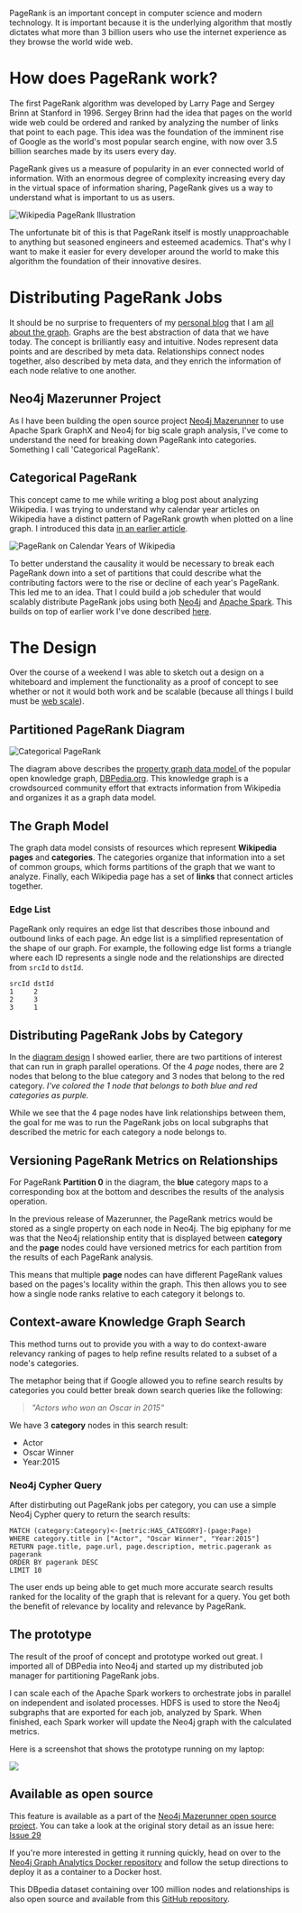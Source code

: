 PageRank is an important concept in computer science and modern technology. It is important because it is the underlying algorithm that mostly dictates what more than 3 billion users who use the internet experience as they browse the world wide web.

# How does PageRank work?

The first PageRank algorithm was developed by Larry Page and Sergey Brinn at Stanford in 1996. Sergey Brinn had the idea that pages on the world wide web could be ordered and ranked by analyzing the number of links that point to each page. This idea was the foundation of the imminent rise of Google as the world's most popular search engine, with now over 3.5 billion searches made by its users every day.

PageRank gives us a measure of popularity in an ever connected world of information. With an enormous degree of complexity increasing every day in the virtual space of information sharing, PageRank gives us a way to understand what is important to us as users.

![Wikipedia PageRank Illustration](http://1.bp.blogspot.com/-lN2PW8Q3Xk4/VL3k8WdARqI/AAAAAAAABBI/KqUqDnHT0x4/s1600/PageRanks-Example.png)

The unfortunate bit of this is that PageRank itself is mostly unapproachable to anything but seasoned engineers and esteemed academics. That's why I want to make it easier for every developer around the world to make this algorithm the foundation of their innovative desires.

# Distributing PageRank Jobs

It should be no surprise to frequenters of my [personal blog](http://www.kennybastani.com/) that I am [all about the graph](http://www.neo4j.com). Graphs are the best abstraction of data that we have today. The concept is brilliantly easy and intuitive. Nodes represent data points and are described by meta data. Relationships connect nodes together, also described by meta data, and they enrich the information of each node relative to one another.

## Neo4j Mazerunner Project

As I have been building the open source project [Neo4j Mazerunner](https://github.com/kbastani/neo4j-mazerunner) to use Apache Spark GraphX and Neo4j for big scale graph analysis, I've come to understand the need for breaking down PageRank into categories. Something I call 'Categorical PageRank'.


## Categorical PageRank

This concept came to me while writing a blog post about analyzing Wikipedia. I was trying to understand why calendar year articles on Wikipedia have a distinct pattern of PageRank growth when plotted on a line graph. I introduced this data [in an earlier article](http://www.kennybastani.com/2014/12/graph-analysis-wikipedia-recent-relevancy.html).

![PageRank on Calendar Years of Wikipedia](http://i.imgur.com/Awpi2Bt.png?1)

To better understand the causality it would be necessary to break each PageRank down into a set of partitions that could describe what the contributing factors were to the rise or decline of each year's PageRank. This led me to an idea. That I could build a job scheduler that would scalably distribute PageRank jobs using both [Neo4j](http://www.neo4j.com/) and [Apache Spark](https://spark.apache.org/). This builds on top of earlier work I've done described [here](http://www.kennybastani.com/2014/11/using-apache-spark-and-neo4j-for-big.html).

# The Design

Over the course of a weekend I was able to sketch out a design on a whiteboard and implement the functionality as a proof of concept to see whether or not it would both work and be scalable (because all things I build must be [web scale](http://www.mongodb-is-web-scale.com/)).

## Partitioned PageRank Diagram

![Categorical PageRank](http://1.bp.blogspot.com/-9i64hxun2jk/VL3tOu1aBwI/AAAAAAAABBo/IOv-AIFfl7A/s1600/Categorical_PageRank.png)

The diagram above describes the [property graph data model ](http://neo4j.com/developer/graph-database/)of the popular open knowledge graph, [DBPedia.org](http://dbpedia.org/). This knowledge graph is a crowdsourced community effort that extracts information from Wikipedia and organizes it as a graph data model. 

## The Graph Model

The graph data model consists of resources which represent **Wikipedia pages** and **categories**. The categories organize that information into a set of common groups, which forms partitions of the graph that we want to analyze. Finally, each Wikipedia page has a set of **links** that connect articles together.

### Edge List

PageRank only requires an edge list that describes those inbound and outbound links of each page. An edge list is a simplified representation of the shape of our graph. For example, the following edge list forms a triangle where each ID represents a single node and the relationships are directed from `srcId` to `dstId`.

    srcId dstId
    1     2
    2     3 
    3     1


## Distributing PageRank Jobs by Category

In the [diagram design](http://1.bp.blogspot.com/-9i64hxun2jk/VL3tOu1aBwI/AAAAAAAABBo/IOv-AIFfl7A/s1600/Categorical_PageRank.png) I showed earlier, there are two partitions of interest that can run in graph parallel operations. Of the 4 *page* nodes, there are 2 nodes that belong to the blue category and 3 nodes that belong to the red category. *I've colored the 1 node that belongs to both blue and red categories as purple.*

While we see that the 4 page nodes have link relationships between them, the goal for me was to run the PageRank jobs on local subgraphs that described the metric for each category a node belongs to.

## Versioning PageRank Metrics on Relationships

For PageRank **Partition 0** in the diagram, the **blue** category maps to a corresponding box at the bottom and describes the results of the analysis operation. 

In the previous release of Mazerunner, the PageRank metrics would be stored as a single property on each node in Neo4j. The big epiphany for me was that the Neo4j relationship entity that is displayed between **category** and the **page** nodes could have versioned metrics for each partition from the results of each PageRank analysis. 

This means that multiple **page** nodes can have different PageRank values based on the pages's locality within the graph. This then allows you to see how a single node ranks relative to each category it belongs to. 

## Context-aware Knowledge Graph Search

This method turns out to provide you with a way to do context-aware relevancy ranking of pages to help refine results related to a subset of a node's categories. 

The metaphor being that if Google allowed you to refine search results by categories you could better break down search queries like the following:

> *"Actors who won an Oscar in 2015"*

We have 3 **category** nodes in this search result:

* Actor
* Oscar Winner
* Year:2015

### Neo4j Cypher Query

After distirbuting out PageRank jobs per category, you can use a simple Neo4j Cypher query to return the search results:

    MATCH (category:Category)<-[metric:HAS_CATEGORY]-(page:Page)
    WHERE category.title in ["Actor", "Oscar Winner", "Year:2015"]
    RETURN page.title, page.url, page.description, metric.pagerank as pagerank
    ORDER BY pagerank DESC
    LIMIT 10

The user ends up being able to get much more accurate search results ranked for the locality of the graph that is relevant for a query. You get both the benefit of relevance by locality and relevance by PageRank.

## The prototype

The result of the proof of concept and prototype worked out great. I imported all of DBPedia into Neo4j and started up my distributed job manager for partitioning PageRank jobs.

I can scale each of the Apache Spark workers to orchestrate jobs in parallel on independent and isolated processes. HDFS is used to store the Neo4j subgraphs that are exported for each job, analyzed by Spark. When finished, each Spark worker will update the Neo4j graph with the calculated metrics.

Here is a screenshot that shows the prototype running on my laptop:

![](http://1.bp.blogspot.com/-LadDpRm3WMM/VL3xGWH5ZBI/AAAAAAAABB0/U2vPmfcEAo8/s1600/dbpedia-categorical-pagerank.png)

## Available as open source

This feature is available as a part of the [Neo4j Mazerunner open source project](http://www.github.com/kbastani/neo4j-mazerunner). You can take a look at the original story detail as an issue here: [Issue 29](https://github.com/kbastani/neo4j-mazerunner/issues/29)

If you're more interested in getting it running quickly, head on over to the [Neo4j Graph Analytics Docker repository](https://registry.hub.docker.com/u/kbastani/neo4j-graph-analytics/) and follow the setup directions to deploy it as a container to a Docker host.

This DBpedia dataset containing over 100 million nodes and relationships is also open source and available from this [GitHub repository](https://github.com/kbastani/neo4j-dbpedia-importer).

